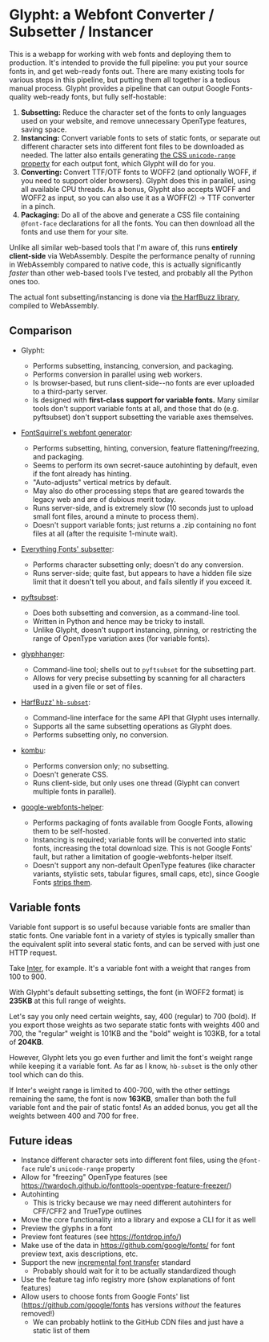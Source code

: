 # Glypht: a Webfont Converter / Subsetter / Instancer

This is a webapp for working with web fonts and deploying them to production. It's intended to provide the full pipeline: you put your source fonts in, and get web-ready fonts out. There are many existing tools for various steps in this pipeline, but putting them all together is a tedious manual process. Glypht provides a pipeline that can output Google Fonts-quality web-ready fonts, but fully self-hostable:

1. **Subsetting:** Reduce the character set of the fonts to only languages used on your website, and remove unnecessary OpenType features, saving space.
2. **Instancing:** Convert variable fonts to sets of static fonts, or separate out different character sets into different font files to be downloaded as needed. The latter also entails generating [the CSS `unicode-range` property](https://developer.mozilla.org/en-US/docs/Web/CSS/@font-face/unicode-range) for each output font, which Glypht will do for you.
3. **Converting:** Convert TTF/OTF fonts to WOFF2 (and optionally WOFF, if you need to support older browsers). Glypht does this in parallel, using all available CPU threads. As a bonus, Glypht also accepts WOFF and WOFF2 as input, so you can also use it as a WOFF(2) -> TTF converter in a pinch.
4. **Packaging:** Do all of the above and generate a CSS file containing `@font-face` declarations for all the fonts. You can then download all the fonts and use them for your site.

Unlike all similar web-based tools that I'm aware of, this runs **entirely client-side** via WebAssembly. Despite the performance penalty of running in WebAssembly compared to native code, this is actually significantly *faster* than other web-based tools I've tested, and probably all the Python ones too.

The actual font subsetting/instancing is done via [the HarfBuzz library](https://harfbuzz.github.io), compiled to WebAssembly.

## Comparison

- Glypht:
  - Performs subsetting, instancing, conversion, and packaging.
  - Performs conversion in parallel using web workers.
  - Is browser-based, but runs client-side--no fonts are ever uploaded to a third-party server.
  - Is designed with **first-class support for variable fonts.** Many similar tools don't support variable fonts at all, and those that do (e.g. pyftsubset) don't support subsetting the variable axes themselves.

- [FontSquirrel's webfont generator](https://www.fontsquirrel.com/tools/webfont-generator):
  - Performs subsetting, hinting, conversion, feature flattening/freezing, and packaging.
  - Seems to perform its own secret-sauce autohinting by default, even if the font already has hinting.
  - "Auto-adjusts" vertical metrics by default.
  - May also do other processing steps that are geared towards the legacy web and are of dubious merit today.
  - Runs server-side, and is extremely slow (10 seconds just to upload small font files, around a minute to process them).
  - Doesn't support variable fonts; just returns a .zip containing no font files at all (after the requisite 1-minute wait).

- [Everything Fonts' subsetter](https://everythingfonts.com/subsetter):
  - Performs character subsetting only; doesn't do any conversion.
  - Runs server-side; quite fast, but appears to have a hidden file size limit that it doesn't tell you about, and fails silently if you exceed it.

- [pyftsubset](https://fonttools.readthedocs.io/en/latest/subset/index.html):
  - Does both subsetting and conversion, as a command-line tool.
  - Written in Python and hence may be tricky to install.
  - Unlike Glypht, doesn't support instancing, pinning, or restricting the range of OpenType variation axes (for variable fonts).

- [glyphhanger](https://github.com/zachleat/glyphhanger):
  - Command-line tool; shells out to `pyftsubset` for the subsetting part.
  - Allows for very precise subsetting by scanning for all characters used in a given file or set of files.

- [HarfBuzz' `hb-subset`](https://harfbuzz.github.io/utilities.html#utilities-command-line-hbsubset):
  - Command-line interface for the same API that Glypht uses internally.
  - Supports all the same subsetting operations as Glypht does.
  - Performs subsetting only, no conversion.

- [kombu](https://kombu.kanejaku.org/):
  - Performs conversion only; no subsetting.
  - Doesn't generate CSS.
  - Runs client-side, but only uses one thread (Glypht can convert multiple fonts in parallel).

- [google-webfonts-helper](https://gwfh.mranftl.com/):
  - Performs packaging of fonts available from Google Fonts, allowing them to be self-hosted.
  - Instancing is required; variable fonts will be converted into static fonts, increasing the total download size. This is not Google Fonts' fault, but rather a limitation of google-webfonts-helper itself.
  - Doesn't support any non-default OpenType features (like character variants, stylistic sets, tabular figures, small caps, etc), since Google Fonts [strips them](https://github.com/google/fonts/issues/1335).

## Variable fonts

Variable font support is so useful because variable fonts are smaller than static fonts. One variable font in a variety of styles is typically smaller than the equivalent split into several static fonts, and can be served with just one HTTP request.

Take [Inter](https://rsms.me/inter/), for example. It's a variable font with a weight that ranges from 100 to 900.

With Glypht's default subsetting settings, the font (in WOFF2 format) is **235KB** at this full range of weights.

Let's say you only need certain weights, say, 400 (regular) to 700 (bold). If you export those weights as two separate static fonts with weights 400 and 700, the "regular" weight is 101KB and the "bold" weight is 103KB, for a total of **204KB**.

However, Glypht lets you go even further and limit the font's weight range while keeping it a variable font. As far as I know, `hb-subset` is the only other tool which can do this.

If Inter's weight range is limited to 400-700, with the other settings remaining the same, the font is now **163KB**, smaller than both the full variable font and the pair of static fonts! As an added bonus, you get all the weights between 400 and 700 for free.


## Future ideas

- Instance different character sets into different font files, using the `@font-face` rule's `unicode-range` property
- Allow for "freezing" OpenType features (see https://twardoch.github.io/fonttools-opentype-feature-freezer/)
- Autohinting
  - This is tricky because we may need different autohinters for CFF/CFF2 and TrueType outlines
- Move the core functionality into a library and expose a CLI for it as well
- Preview the glyphs in a font
- Preview font features (see https://fontdrop.info/)
- Make use of the data in https://github.com/google/fonts/ for font preview text, axis descriptions, etc.
- Support the new [incremental font transfer](https://w3c.github.io/IFT/Overview.html) standard
  - Probably should wait for it to be actually standardized though
- Use the feature tag info registry more (show explanations of font features)
- Allow users to choose fonts from Google Fonts' list (https://github.com/google/fonts has versions *without* the features removed!)
  - We can probably hotlink to the GitHub CDN files and just have a static list of them

